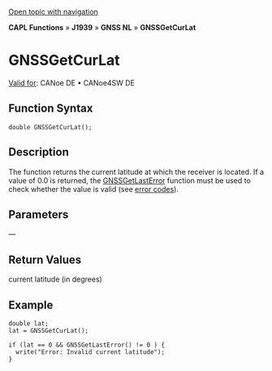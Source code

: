 [Open topic with navigation](../../../../../../CANoeDEFamily.htm#Topics/CAPLFunctions/J1939/GNSSNodeLayer/Functions/CAPLfunctionGNSSgetcurlat.md)

**CAPL Functions** » **J1939** » **GNSS NL** » **GNSSGetCurLat**

# GNSSGetCurLat

[Valid for](../../../../Shared/FeatureAvailability.md): CANoe DE • CANoe4SW DE

## Function Syntax

```plaintext
double GNSSGetCurLat();
```

## Description

The function returns the current latitude at which the receiver is located. If a value of 0.0 is returned, the [GNSSGetLastError](CAPLfunctionGNSSgetlasterror.md) function must be used to check whether the value is valid (see [error codes](../CAPLfunctionsGNSSNLErrorCodesGetLastError.md)).

## Parameters

—

## Return Values

current latitude (in degrees)

## Example

```plaintext
double lat;
lat = GNSSGetCurLat();

if (lat == 0 && GNSSGetLastError() != 0 ) {
  write("Error: Invalid current latitude");
}
```
